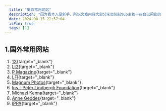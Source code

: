 ```yaml
---
  title: "摄影常用网站"
  description: "因为我本人是新手，所以文章内容大部分来自b站的up主和一些自己闲逛的网站。"
  date: 2024-08-15 22:57:04
  isPin: true
  tags: [1]
---
```


## 1.国外常用网站

1. [1X](https://1x.com/){target="_blank"}
2. [Lt2](https://lt2.fr/){target="_blank"}
3. [P Magazine](http://pmagazine.co/){target="_blank"}
4. [LFI](https://lfi-online.de/){target="_blank"}
5. [Magnum Photos](https://www.magnumphotos.com/){target="_blank"}
6. [Ins - Peter Lindbergh Foundation](https://www.instagram.com/therealpeterlindbergh/){target="_blank"}
7. [Michael Kenna](https://www.michaelkenna.com){target="_blank"}
8. [Anne Geddes](https://www.annegeddes.com/){target="_blank"}
9. [IPPA](https://www.ippawards.com/){target="_blank"}